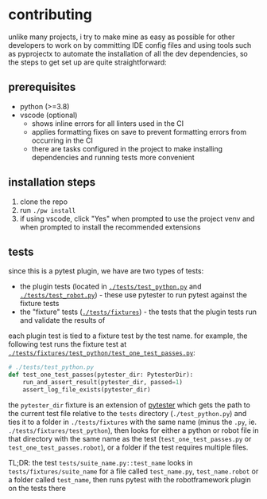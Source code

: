 # contributing

unlike many projects, i try to make mine as easy as possible for other developers to work on by committing IDE config files and using tools such as pyprojectx to automate the installation of all the dev dependencies, so the steps to get set up are quite straightforward:

## prerequisites

- python (>=3.8)
- vscode (optional)
  - shows inline errors for all linters used in the CI
  - applies formatting fixes on save to prevent formatting errors from occurring in the CI
  - there are tasks configured in the project to make installing dependencies and running tests more convenient

## installation steps

1. clone the repo
2. run `./pw install`
3. if using vscode, click "Yes" when prompted to use the project venv and when prompted to install the recommended extensions

## tests

since this is a pytest plugin, we have are two types of tests:

- the plugin tests (located in [`./tests/test_python.py`](./tests/test_python.py) and [`./tests/test_robot.py`](./tests/test_robot.py)) - these use pytester to run pytest against the fixture tests
- the "fixture" tests ([`./tests/fixtures`](./tests/fixtures)) - the tests that the plugin tests run and validate the results of

each plugin test is tied to a fixture test by the test name. for example, the following test runs the fixture test at [`./tests/fixtures/test_python/test_one_test_passes.py`](./tests/fixtures/test_python/test_one_test_passes.py):

```py
# ./tests/test_python.py
def test_one_test_passes(pytester_dir: PytesterDir):
    run_and_assert_result(pytester_dir, passed=1)
    assert_log_file_exists(pytester_dir)
```

the `pytester_dir` fixture is an extension of [pytester](https://docs.pytest.org/en/7.1.x/reference/reference.html#pytester) which gets the path to the current test file relative to the `tests` directory (`./test_python.py`) and ties it to a folder in `./tests/fixtures` with the same name (minus the `.py`, ie. `./tests/fixtures/test_python`), then looks for either a python or robot file in that directory with the same name as the test (`test_one_test_passes.py` or `test_one_test_passes.robot`), or a folder if the test requires multiple files.

TL;DR: the test `tests/suite_name.py::test_name` looks in `tests/fixtures/suite_name` for a file called `test_name.py`, `test_name.robot` or a folder called `test_name`, then runs pytest with the robotframework plugin on the tests there
